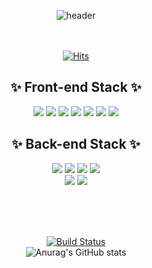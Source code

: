 <div align="center" markdown="1">


![header](https://capsule-render.vercel.app/api?type=wave&color=auto&height=300&section=header&text=Appealing%2&fontSize=90&animation=twinkling&desc=Development&descSize=20)
<br><br><br>

[![Hits](https://hits.seeyoufarm.com/api/count/incr/badge.svg?url=https%3A%2F%2Fgithub.com%2Fgjbae1212%2Fhit-counter&count_bg=%23C1CAF4&title_bg=%23818080&icon=googlekeep.svg&icon_color=%23E1FF58&title=hits&edge_flat=false)](https://hits.seeyoufarm.com)
## ✨ Front-end Stack ✨ 
<img src="https://img.shields.io/badge/HTML-E34F26?style=flat-square&logo=HTML5&logoColor=white"/>
<img src="https://img.shields.io/badge/JS-F7DF1E?style=flat-square&logo=JavaScript&logoColor=white"/>
<img src="https://img.shields.io/badge/React-61DAFB?style=flat-square&logo=React&logoColor=white"/>
<img src="https://img.shields.io/badge/TypeScript-3178C6?style=flat-square&logo=TypeScript&logoColor=white"/>
<img src="https://img.shields.io/badge/Webpack-8DD6F9?style=flat-square&logo=Webpack&logoColor=white"/>
<img src="https://img.shields.io/badge/Sass-CC6699?style=flat-square&logo=Sass&logoColor=white"/>
<img src="https://img.shields.io/badge/MUI-007FFF?style=flat-square&logo=MUI&logoColor=white"/>

<br>

## ✨ Back-end Stack ✨ 
<img src="https://img.shields.io/badge/Java-4A90D9?style=flat-square&logo=Java&logoColor=white"/>
<img src="https://img.shields.io/badge/JPA-3178C6?style=flat-square&logo=JPA&logoColor=white"/>
<img src="https://img.shields.io/badge/Spring-6DB33F?style=flat-square&logo=Spring&logoColor=white"/>
<img src="https://img.shields.io/badge/Hibernate-59666C?style=flat-square&logo=Hibernate&logoColor=white"/>
<br>
<img src="https://img.shields.io/badge/Gradle-02303A?style=flat-square&logo=Gradle&logoColor=white"/>
<img src="https://img.shields.io/badge/JetBrains-000000?style=flat-square&logo=JetBrains&logoColor=white"/>

<br><br><br>

<!--
**dearseul/dearseul** is a ✨ _special_ ✨ repository because its `README.md` (this file) appears on your GitHub profile.
Here are some ideas to get you started:

- 🔭 I’m currently working on ...
- 🌱 I’m currently learning ...
- 👯 I’m looking to collaborate on ...
- 🤔 I’m looking for help with ...
- 💬 Ask me about ...
- 📫 How to reach me: ...
- 😄 Pronouns: ...
- ⚡ Fun fact: ...

  <a href="https://github.com/dearseul" target="_blank"><img src="https://img.shields.io/badge/#fff?style=plastic&logo=#7A1FA2&logoColor=#000"/></a>
-->


[![Build Status](https://travis-ci.org/joemccann/dillinger.svg?branch=master)](https://travis-ci.org/joemccann/dillinger)
<br>
![Anurag's GitHub stats](https://github-readme-stats.vercel.app/api?username=dearseul&show_icons=true&theme=radical)

</div>
